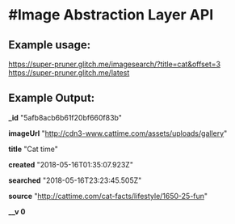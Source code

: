 #Image Abstraction Layer API
=================

## Example usage:

 https://super-pruner.glitch.me/imagesearch/?title=cat&offset=3 https://super-pruner.glitch.me/latest
## Example Output:

**_id** "5afb8acb6b61f20bf660f83b"

**imageUrl** "http://cdn3-www.cattime.com/assets/uploads/gallery"

**title** "Cat time"

**created** "2018-05-16T01:35:07.923Z"

**searched** "2018-05-16T23:23:45.505Z"

**source** "http://cattime.com/cat-facts/lifestyle/1650-25-fun"

**__v 0**
